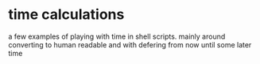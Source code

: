 # time calculations
a few examples of playing with time in shell scripts.
mainly around converting to human readable and with defering from now until some later time